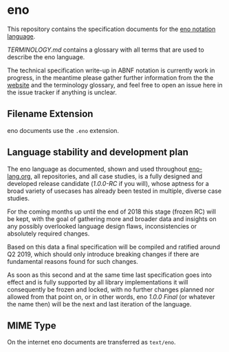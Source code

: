 # eno

This repository contains the specification documents for the [eno notation
language](https://eno-lang.org).

*TERMINOLOGY.md* contains a glossary with all terms that are used to describe
the eno language.

The technical specification write-up in ABNF notation is currently work in
progress, in the meantime please gather further information from the the
[website](https://eno-lang.org) and the terminology glossary, and feel free to
open an issue here in the issue tracker if anything is unclear.

## Filename Extension

eno documents use the `.eno` extension.

## Language stability and development plan

The eno language as documented, shown and used throughout [eno-lang.org](https://eno-lang.org), all repositories, and all case studies,
is a fully designed and developed release candidate (*1.0.0-RC* if you will), whose aptness for a
broad variety of usecases has already been tested in multiple, diverse case studies.

For the coming months up until the end of 2018 this stage (frozen RC) will be
kept, with the goal of gathering more and broader data and insights on any
possibly overlooked language design flaws, inconsistencies or absolutely
required changes.

Based on this data a final specification will be compiled and ratified around Q2
2019, which should only introduce breaking changes if there are fundamental
reasons found for such changes.

As soon as this second and at the same time last specification goes into effect
and is fully supported by all library implementations it will consequently be
frozen and locked, with no further changes planned nor allowed from that point
on, or in other words, eno *1.0.0 Final* (or whatever the name then) will be the next and last iteration
of the language.

## MIME Type

On the internet eno documents are transferred as `text/eno`.

